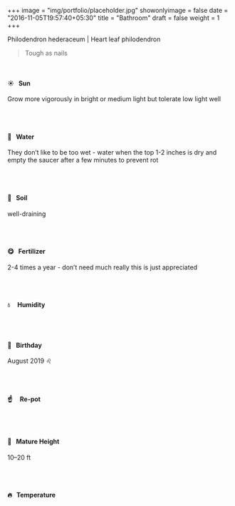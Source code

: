 +++
image = "img/portfolio/placeholder.jpg"
showonlyimage = false
date = "2016-11-05T19:57:40+05:30"
title = "Bathroom"
draft = false
weight = 1
+++

Philodendron hederaceum | Heart leaf philodendron
<!--more-->

> Tough as nails

</br>

#### :sunny:  &nbsp; Sun
Grow more vigorously in bright or medium light but tolerate low light well

</br></br>

#### :ocean:  &nbsp; Water
They don’t like to be too wet - water when the top 1-2 inches is dry and empty the saucer after a few minutes to prevent rot

</br></br>

#### :seedling:  &nbsp; Soil
well-draining

</br></br>

#### :yum:  &nbsp; Fertilizer
2-4 times a year - don’t need much really this is just appreciated

</br></br>

#### :droplet: &nbsp; &nbsp; Humidity

</br></br>

#### :cake:  &nbsp; Birthday
August 2019 :leo:

</br></br>

#### :point_up:  &nbsp;&nbsp;&nbsp; Re-pot

</br></br>

#### :triumph:  &nbsp; Mature Height
10–20 ft

</br></br>

#### :fire:  &nbsp; Temperature

</br></br>
